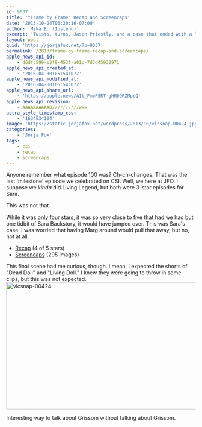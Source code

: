 ```yaml
---
id: 9037
title: '"Frame by Frame" Recap and Screencaps'
date: '2013-10-24T06:30:16-07:00'
author: 'Mika E. (Ipstenu)'
excerpt: 'Twists, turns, Jason Priestly, and a case that ended with a lot of mixed feelings. Four out of five Sara Stars. Would watch again!'
layout: post
guid: 'https://jorjafox.net/?p=9037'
permalink: /2013/frame-by-frame-recap-and-screencaps/
apple_news_api_id:
    - d6dfc599-b3f9-453f-a01c-7d3d45932971
apple_news_api_created_at:
    - '2016-04-30T05:54:07Z'
apple_news_api_modified_at:
    - '2016-04-30T05:54:07Z'
apple_news_api_share_url:
    - 'https://apple.news/A1t_FmbP5RT-gHH09RZMpcQ'
apple_news_api_revision:
    - AAAAAAAAAAD//////////w==
astra_style_timestamp_css:
    - '1634534104'
image: 'https://static.jorjafox.net/wordpress/2013/10/vlcsnap-00424.jpg'
categories:
    - 'Jorja Fox'
tags:
    - csi
    - recap
    - screencaps
---
```


Anyone remember what episode 100 was? Ch-ch-changes. That was the last 'milestone' episode we celebrated on CSI. Well, we here at JFO. I suppose we _kinda_ did Living Legend, but both were 3-star episodes for Sara.

This was not that.

While it was only four stars, it was so very close to five that had we had but one tidbit of Sara Backstory, it would have jumped over. This was Sara's case. I was worried that having Marg around would pull that away, but no, not at all.
<ul>
 	<li><a href="https://jorjafox.net/wiki/Frame_by_Frame">Recap</a> (4 of 5 stars)</li>
 	<li><a href="https://jorjafox.net/gallery/tv/csi/season14/05-frame/">Screencaps</a> (295 images)</li>
</ul>
This final scene had me curious, though. I mean, I expected the shorts of "Dead Doll" and "Living Doll." I knew they were going to throw in some clips, but this was not expected.

<img class="aligncenter size-large wp-image-9039" src="//jfo-static.net/wordpress/2013/10/vlcsnap-00424.jpg" alt="vlcsnap-00424" width="600" height="337" />

Interesting way to talk about Grissom without talking about Grissom.
